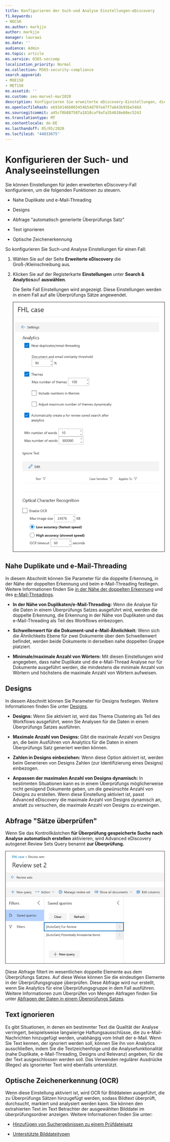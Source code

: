 ```yaml
---
title: Konfigurieren der Such-und Analyse Einstellungen-eDiscovery
f1.keywords:
- NOCSH
ms.author: markjjo
author: markjjo
manager: laurawi
ms.date: ''
audience: Admin
ms.topic: article
ms.service: O365-seccomp
localization_priority: Normal
ms.collection: M365-security-compliance
search.appverid:
- MOE150
- MET150
ms.assetid: ''
ms.custom: seo-marvel-mar2020
description: Konfigurieren Sie erweiterte eDiscovery-Einstellungen, die für alle Überprüfungs Sätze in einem Fall gelten. Dies umfasst Einstellungen für Analyse und OCR.
ms.openlocfilehash: eb934146b065454b54d797e47f7a643b95be546d
ms.sourcegitcommit: a45cf8b887587a1810caf9afa354638e68ec5243
ms.translationtype: MT
ms.contentlocale: de-DE
ms.lasthandoff: 05/05/2020
ms.locfileid: "44033675"
---
```

# <a name="configure-search-and-analytics-settings"></a>Konfigurieren der Such- und Analyseeinstellungen

Sie können Einstellungen für jeden erweiterten eDiscovery-Fall konfigurieren, um die folgenden Funktionen zu steuern.

- Nahe Duplikate und e-Mail-Threading

- Designs

- Abfrage "automatisch generierte Überprüfungs Satz"

- Text ignorieren

- Optische Zeichenerkennung

So konfigurieren Sie Such-und Analyse Einstellungen für einen Fall:

1. Wählen Sie auf der Seite **Erweiterte eDiscovery** die Groß-/Kleinschreibung aus.

2. Klicken Sie auf der Registerkarte **Einstellungen** unter **Search & Analytics**auf **auswählen**.

   Die Seite Fall Einstellungen wird angezeigt. Diese Einstellungen werden in einem Fall auf alle Überprüfungs Sätze angewendet.

   ![Konfigurieren von Analyse-und Sucheinstellungen für einen erweiterten eDiscovery-Fall](../media/AeDCaseSettings.png)

## <a name="near-duplicates-and-email-threading"></a>Nahe Duplikate und e-Mail-Threading

In diesem Abschnitt können Sie Parameter für die doppelte Erkennung, in der Nähe der doppelten Erkennung und beim e-Mail-Threading festlegen. Weitere Informationen finden Sie [in der Nähe der doppelten Erkennung](near-duplicates.md) und des [e-Mail-Threadings](email-threading.md).

- **In der Nähe von Duplikaten/e-Mail-Threading:** Wenn die Analyse für die Daten in einem Überprüfungs Satzes ausgeführt wird, werden die doppelte Erkennung, die Erkennung in der Nähe von Duplikaten und das e-Mail-Threading als Teil des Workflows einbezogen.

- **Schwellenwert für die Dokument-und e-Mail-Ähnlichkeit:** Wenn sich die Ähnlichkeits Ebene für zwei Dokumente über dem Schwellenwert befindet, werden beide Dokumente in derselben nahe doppelten Gruppe platziert.

- **Minimale/maximale Anzahl von Wörtern:** Mit diesen Einstellungen wird angegeben, dass nahe Duplikate und die e-Mail-Thread Analyse nur für Dokumente ausgeführt werden, die mindestens die minimale Anzahl von Wörtern und höchstens die maximale Anzahl von Wörtern aufweisen.

## <a name="themes"></a>Designs

In diesem Abschnitt können Sie Parameter für Designs festlegen. Weitere Informationen finden Sie unter [Designs](themes-in-advanced-ediscovery.md).

- **Designs:** Wenn Sie aktiviert ist, wird das Thema Clustering als Teil des Workflows ausgeführt, wenn Sie Analysen für die Daten in einem Überprüfungs Satzes ausführen.

- **Maximale Anzahl von Designs:** Gibt die maximale Anzahl von Designs an, die beim Ausführen von Analytics für die Daten in einem Überprüfungs Satz generiert werden können.

- **Zahlen in Designs einbeziehen:** Wenn diese Option aktiviert ist, werden beim Generieren von Designs Zahlen (zur Identifizierung eines Designs) einbezogen. 

- **Anpassen der maximalen Anzahl von Designs dynamisch:** In bestimmten Situationen kann es in einem Überprüfungs möglicherweise nicht genügend Dokumente geben, um die gewünschte Anzahl von Designs zu erstellen. Wenn diese Einstellung aktiviert ist, passt Advanced eDiscovery die maximale Anzahl von Designs dynamisch an, anstatt zu versuchen, die maximale Anzahl von Designs zu erzwingen.

## <a name="review-set-query"></a>Abfrage "Sätze überprüfen"

Wenn Sie das Kontrollkästchen **für Überprüfung gespeicherte Suche nach Analyse automatisch erstellen** aktivieren, wird Advanced eDiscovery autogenet Review Sets Query benannt **zur Überprüfung.** 

![Die automatisch generierte Abfrage zur Überprüfung](../media/AeDForReviewQuery.png)

Diese Abfrage filtert im wesentlichen doppelte Elemente aus dem Überprüfungs Satzes. Auf diese Weise können Sie die eindeutigen Elemente in der Überprüfungsgruppe überprüfen. Diese Abfrage wird nur erstellt, wenn Sie Analytics für eine Überprüfungsgruppe in dem Fall ausführen. Weitere Informationen zum Überprüfen von Mengen Abfragen finden Sie unter [Abfragen der Daten in einem Überprüfungs Satzes](review-set-search.md).

## <a name="ignore-text"></a>Text ignorieren

Es gibt Situationen, in denen ein bestimmter Text die Qualität der Analyse verringert, beispielsweise langwierige Haftungsausschlüsse, die zu e-Mail-Nachrichten hinzugefügt werden, unabhängig vom Inhalt der e-Mail. Wenn Sie Text kennen, der ignoriert werden soll, können Sie ihn von Analytics ausschließen, indem Sie die Textzeichenfolge und die Analysefunktionalität (nahe Duplikate, e-Mail-Threading, Designs und Relevanz) angeben, für die der Text ausgeschlossen werden soll. Das Verwenden regulärer Ausdrücke (Regex) als ignorierter Text wird ebenfalls unterstützt. 

## <a name="optical-character-recognition-ocr"></a>Optische Zeichenerkennung (OCR)

Wenn diese Einstellung aktiviert ist, wird OCR für Bilddateien ausgeführt, die zu Überprüfungs Sätzen hinzugefügt werden, sodass Bildtext überprüft, durchsucht, markiert und analysiert werden kann. Sie können den extrahierten Text im Text Betrachter der ausgewählten Bilddatei im überprüfungsordner anzeigen. Weitere Informationen finden Sie unter:

- [Hinzufügen von Suchergebnissen zu einem Prüfdateisatz](add-data-to-review-set.md#optical-character-recognition)

- [Unterstützte Bilddateitypen](supported-filetypes-ediscovery20.md#image)
